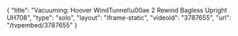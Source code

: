 {
    "title": "Vacuuming: Hoover WindTunnel\u00ae 2 Rewind Bagless Upright UH708",
    "type": "solo",
    "layout": "iframe-static",
    "videoId": "3787655",
    "url": "\/tvpembed\/3787655"
}